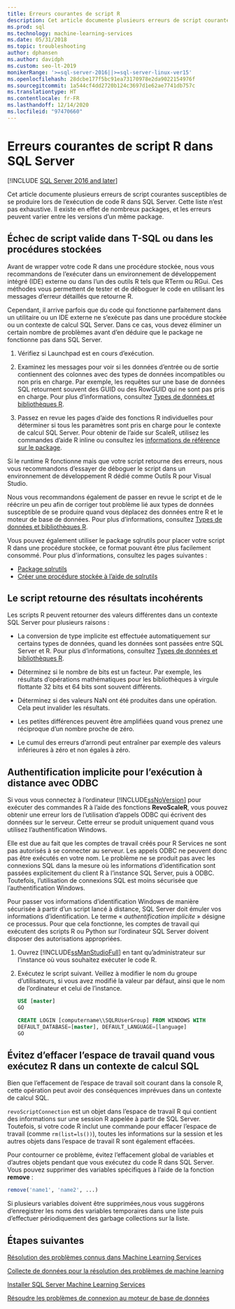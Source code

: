 ```yaml
---
title: Erreurs courantes de script R
description: Cet article documente plusieurs erreurs de script courantes susceptibles de se produire lors de l’exécution de code R dans SQL Server.
ms.prod: sql
ms.technology: machine-learning-services
ms.date: 05/31/2018
ms.topic: troubleshooting
author: dphansen
ms.author: davidph
ms.custom: seo-lt-2019
monikerRange: '>=sql-server-2016||>=sql-server-linux-ver15'
ms.openlocfilehash: 28dcbe177f5bc91ea73170978e2da9022154976f
ms.sourcegitcommit: 1a544cf4dd2720b124c3697d1e62ae7741db757c
ms.translationtype: HT
ms.contentlocale: fr-FR
ms.lasthandoff: 12/14/2020
ms.locfileid: "97470660"
---
```

# <a name="common-r-scripting-errors-in-sql-server"></a>Erreurs courantes de script R dans SQL Server
[!INCLUDE [SQL Server 2016 and later](../../includes/applies-to-version/sqlserver2016.md)]

Cet article documente plusieurs erreurs de script courantes susceptibles de se produire lors de l’exécution de code R dans SQL Server. Cette liste n’est pas exhaustive. Il existe en effet de nombreux packages, et les erreurs peuvent varier entre les versions d’un même package.

## <a name="valid-script-fails-in-t-sql-or-in-stored-procedures"></a>Échec de script valide dans T-SQL ou dans les procédures stockées

Avant de wrapper votre code R dans une procédure stockée, nous vous recommandons de l’exécuter dans un environnement de développement intégré (IDE) externe ou dans l’un des outils R tels que RTerm ou RGui. Ces méthodes vous permettent de tester et de déboguer le code en utilisant les messages d’erreur détaillés que retourne R.

Cependant, il arrive parfois que du code qui fonctionne parfaitement dans un utilitaire ou un IDE externe ne s’exécute pas dans une procédure stockée ou un contexte de calcul SQL Server. Dans ce cas, vous devez éliminer un certain nombre de problèmes avant d’en déduire que le package ne fonctionne pas dans SQL Server.

1. Vérifiez si Launchpad est en cours d’exécution.

2. Examinez les messages pour voir si les données d’entrée ou de sortie contiennent des colonnes avec des types de données incompatibles ou non pris en charge. Par exemple, les requêtes sur une base de données SQL retournent souvent des GUID ou des RowGUID qui ne sont pas pris en charge. Pour plus d’informations, consultez [Types de données et bibliothèques R](../r/r-libraries-and-data-types.md).

3. Passez en revue les pages d’aide des fonctions R individuelles pour déterminer si tous les paramètres sont pris en charge pour le contexte de calcul SQL Server. Pour obtenir de l’aide sur ScaleR, utilisez les commandes d’aide R inline ou consultez les [informations de référence sur le package](/r-server/r-reference/revoscaler/revoscaler).

Si le runtime R fonctionne mais que votre script retourne des erreurs, nous vous recommandons d’essayer de déboguer le script dans un environnement de développement R dédié comme Outils R pour Visual Studio.

Nous vous recommandons également de passer en revue le script et de le réécrire un peu afin de corriger tout problème lié aux types de données susceptible de se produire quand vous déplacez des données entre R et le moteur de base de données. Pour plus d’informations, consultez [Types de données et bibliothèques R](../r/r-libraries-and-data-types.md).

Vous pouvez également utiliser le package sqlrutils pour placer votre script R dans une procédure stockée, ce format pouvant être plus facilement consommé. Pour plus d'informations, consultez les pages suivantes :
* [Package sqlrutils](../r/ref-r-sqlrutils.md)
* [Créer une procédure stockée à l’aide de sqlrutils](../r/how-to-create-a-stored-procedure-using-sqlrutils.md)

## <a name="script-returns-inconsistent-results"></a>Le script retourne des résultats incohérents

Les scripts R peuvent retourner des valeurs différentes dans un contexte SQL Server pour plusieurs raisons :

- La conversion de type implicite est effectuée automatiquement sur certains types de données, quand les données sont passées entre SQL Server et R. Pour plus d’informations, consultez [Types de données et bibliothèques R](../r/r-libraries-and-data-types.md).

- Déterminez si le nombre de bits est un facteur. Par exemple, les résultats d’opérations mathématiques pour les bibliothèques à virgule flottante 32 bits et 64 bits sont souvent différents.

- Déterminez si des valeurs NaN ont été produites dans une opération. Cela peut invalider les résultats.

- Les petites différences peuvent être amplifiées quand vous prenez une réciproque d’un nombre proche de zéro.

- Le cumul des erreurs d’arrondi peut entraîner par exemple des valeurs inférieures à zéro et non égales à zéro.

## <a name="implied-authentication-for-remote-execution-via-odbc"></a>Authentification implicite pour l’exécution à distance avec ODBC

Si vous vous connectez à l’ordinateur [!INCLUDE[ssNoVersion](../../includes/ssnoversion-md.md)] pour exécuter des commandes R à l’aide des fonctions **RevoScaleR**, vous pouvez obtenir une erreur lors de l’utilisation d’appels ODBC qui écrivent des données sur le serveur. Cette erreur se produit uniquement quand vous utilisez l’authentification Windows.

Elle est due au fait que les comptes de travail créés pour R Services ne sont pas autorisés à se connecter au serveur. Les appels ODBC ne peuvent donc pas être exécutés en votre nom. Le problème ne se produit pas avec les connexions SQL dans la mesure où les informations d’identification sont passées explicitement du client R à l’instance SQL Server, puis à ODBC. Toutefois, l’utilisation de connexions SQL est moins sécurisée que l’authentification Windows.

Pour passer vos informations d’identification Windows de manière sécurisée à partir d’un script lancé à distance, SQL Server doit émuler vos informations d’identification. Le terme « _authentification implicite_ » désigne ce processus. Pour que cela fonctionne, les comptes de travail qui exécutent des scripts R ou Python sur l’ordinateur SQL Server doivent disposer des autorisations appropriées.

1. Ouvrez [!INCLUDE[ssManStudioFull](../../includes/ssmanstudiofull-md.md)] en tant qu’administrateur sur l’instance où vous souhaitez exécuter le code R.

2. Exécutez le script suivant. Veillez à modifier le nom du groupe d’utilisateurs, si vous avez modifié la valeur par défaut, ainsi que le nom de l’ordinateur et celui de l’instance.

    ```sql
    USE [master]
    GO
    
    CREATE LOGIN [computername\\SQLRUserGroup] FROM WINDOWS WITH
    DEFAULT_DATABASE=[master], DEFAULT_LANGUAGE=[language]
    GO
    ```

## <a name="avoid-clearing-the-workspace-while-youre-running-r-in-a-sql-compute-context"></a>Évitez d’effacer l’espace de travail quand vous exécutez R dans un contexte de calcul SQL

Bien que l’effacement de l’espace de travail soit courant dans la console R, cette opération peut avoir des conséquences imprévues dans un contexte de calcul SQL.

`revoScriptConnection` est un objet dans l’espace de travail R qui contient des informations sur une session R appelée à partir de SQL Server. Toutefois, si votre code R inclut une commande pour effacer l’espace de travail (comme `rm(list=ls())`), toutes les informations sur la session et les autres objets dans l’espace de travail R sont également effacées.

Pour contourner ce problème, évitez l’effacement global de variables et d’autres objets pendant que vous exécutez du code R dans SQL Server. Vous pouvez supprimer des variables spécifiques à l’aide de la fonction **remove** :

```R
remove('name1', 'name2', ...)
```

Si plusieurs variables doivent être supprimées,nous vous suggérons d’enregistrer les noms des variables temporaires dans une liste puis d’effectuer périodiquement des garbage collections sur la liste.



## <a name="next-steps"></a>Étapes suivantes

[Résolution des problèmes connus dans Machine Learning Services](machine-learning-troubleshooting-overview.md)

[Collecte de données pour la résolution des problèmes de machine learning](data-collection-ml-troubleshooting-process.md)

[Installer SQL Server Machine Learning Services](../install/sql-machine-learning-services-windows-install.md)

[Résoudre les problèmes de connexion au moteur de base de données](../../database-engine/configure-windows/troubleshoot-connecting-to-the-sql-server-database-engine.md)